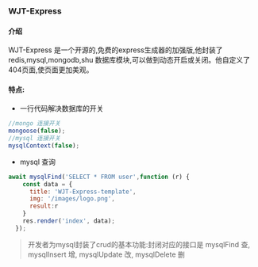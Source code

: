 ### WJT-Express

#### 介绍

WJT-Express 是一个开源的,免费的express生成器的加强版,他封装了redis,mysql,mongodb,shu
数据库模块,可以做到动态开启或关闭。他自定义了404页面,使页面更加美观。

#### 特点:

 - 一行代码解决数据库的开关
```js
//mongo 连接开关
mongoose(false);
//mysql 连接开关
mysqlContext(false);
```
- mysql 查询
```js
await mysqlFind('SELECT * FROM user',function (r) {
    const data = {
      title: 'WJT-Express-template',
      img: '/images/logo.png',
      result:r
    }
    res.render('index', data);
  });
```
> 开发者为mysql封装了crud的基本功能:封闭对应的接口是 
>mysqlFind 查,
>mysqlInsert 增,
>mysqlUpdate 改,
>mysqlDelete 删

